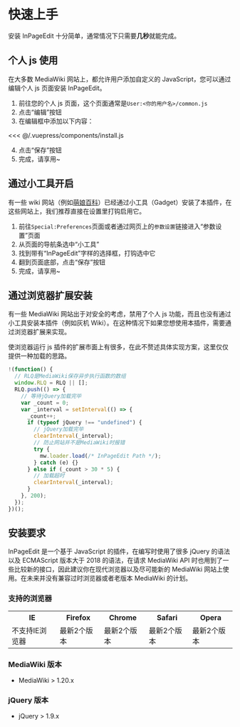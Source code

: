 # 快速上手

安装 InPageEdit 十分简单，通常情况下只需要**几秒**就能完成。

## 个人 js 使用

在大多数 MediaWiki 网站上，都允许用户添加自定义的 JavaScript，您可以通过编辑个人 js 页面安装 InPageEdit。

1. 前往您的个人 js 页面，这个页面通常是`User:<你的用户名>/common.js`
2. 点击“编辑”按钮
3. 在编辑框中添加以下内容：

<<< @/.vuepress/components/install.js

4. 点击“保存”按钮
5. 完成，请享用~

## 通过小工具开启

有一些 wiki 网站（例如[萌娘百科](https://zh.moegirl.org.cn/Special:%E5%8F%82%E6%95%B0%E8%AE%BE%E7%BD%AE#mw-prefsection-gadgets)）已经通过小工具（Gadget）安装了本插件，在这些网站上，我们推荐直接在设置里打钩启用它。

1. 前往`Special:Preferences`页面或者通过网页上的`参数设置`链接进入“参数设置”页面
2. 从页面的导航条选中“小工具”
3. 找到带有“InPageEdit”字样的选择框，打钩选中它
4. 翻到页面底部，点击“保存”按钮
5. 完成，请享用~

## 通过浏览器扩展安装

有一些 MediaWiki 网站出于对安全的考虑，禁用了个人 js 功能，而且也没有通过小工具安装本插件（例如灰机 Wiki）。在这种情况下如果您想使用本插件，需要通过浏览器扩展来实现。

使浏览器运行 js 插件的扩展市面上有很多，在此不赘述具体实现方案，这里仅仅提供一种加载的思路。

```js
!(function() {
  // RLQ是MediaWiki保存异步执行函数的数组
  window.RLQ = RLQ || [];
  RLQ.push(() => {
    // 等待jQuery加载完毕
    var _count = 0;
    var _interval = setInterval(() => {
      _count++;
      if (typeof jQuery !== "undefined") {
        // jQuery加载完毕
        clearInterval(_interval);
        // 防止网站并不是MediaWiki时报错
        try {
          mw.loader.load(/* InPageEdit Path */);
        } catch (e) {}
      } else if (_count > 30 * 5) {
        // 加载超时
        clearInterval(_interval);
      }
    }, 200);
  });
})();
```

## 安装要求

InPageEdit 是一个基于 JavaScript 的插件，在编写时使用了很多 jQuery 的语法以及 ECMAScript 版本大于 2018 的语法，在请求 MediaWiki API 时也用到了一些比较新的接口，因此建议你在现代浏览器以及尽可能新的 MediaWiki 网站上使用。在未来并没有兼容过时浏览器或者老版本 MediaWiki 的计划。

### 支持的浏览器

<table class="browsersupport"><tbody>
  <tr>
    <th>IE</th>
    <th>Firefox</th>
    <th>Chrome</th>
    <th>Safari</th>
    <th>Opera</th>
  </tr>
  <tr class="browsericons">
    <td class="bsNoIE">不支持IE浏览器</td>						
    <td class="bsFirefox">最新2个版本</td>
    <td class="bsChrome">最新2个版本</td>
    <td class="bsSafari">最新2个版本</td>				
    <td class="bsOpera">最新2个版本</td>				
  </tr>
</tbody></table>

### MediaWiki 版本

- MediaWiki > 1.20.x

### jQuery 版本

- jQuery > 1.9.x
